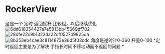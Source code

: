 # RockerView
这是一个 定时 返回摇杆
比较粗，以后继续优化
![6dd618354427a7e5813bb45669df702](https://user-images.githubusercontent.com/55313007/135739005-67187393-3772-46db-b566-adcf91f56c64.png)
![28dfe22c9b1322da22cf052749825da](https://user-images.githubusercontent.com/55313007/135739012-675bc2a0-942e-4e4a-a866-69b12b94994e.png)
![8b353eb4cae3c8114873e36d5f02cdc](https://user-images.githubusercontent.com/55313007/135739014-df55de63-ff6a-4ee8-a866-e4d9caf0aa2c.png)
角度是逆时针0-360
杆量0-100
*定时返回主要是为了解决 手指长时间不移地动而不返回的问题 *
